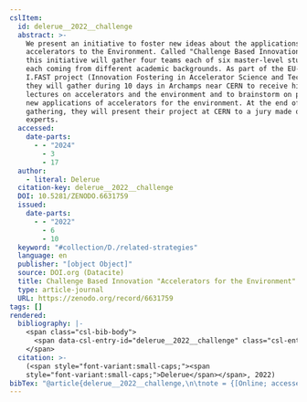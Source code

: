 ```yaml
---
cslItem:
  id: delerue__2022__challenge
  abstract: >-
    We present an initiative to foster new ideas about the applications of
    accelerators to the Environment. Called "Challenge Based Innovation" (CBI)
    this initiative will gather four teams each of six master-level students
    each coming from different academic backgrounds. As part of the EU-funded
    I.FAST project (Innovation Fostering in Accelerator Science and Technology),
    they will gather during 10 days in Archamps near CERN to receive high level
    lectures on accelerators and the environment and to brainstorm on possible
    new applications of accelerators for the environment. At the end of the
    gathering, they will present their project at CERN to a jury made of
    experts.
  accessed:
    date-parts:
      - - "2024"
        - 3
        - 17
  author:
    - literal: Delerue
  citation-key: delerue__2022__challenge
  DOI: 10.5281/ZENODO.6631759
  issued:
    date-parts:
      - - "2022"
        - 6
        - 10
  keyword: "#collection/D./related-strategies"
  language: en
  publisher: "[object Object]"
  source: DOI.org (Datacite)
  title: Challenge Based Innovation "Accelerators for the Environment"
  type: article-journal
  URL: https://zenodo.org/record/6631759
tags: []
rendered:
  bibliography: |-
    <span class="csl-bib-body">
      <span data-csl-entry-id="delerue__2022__challenge" class="csl-entry"><span class='author-bib'>Delerue</span>. <span class='date-bib'>(2022)</span>. <span class='title'><b><i>Challenge Based Innovation „Accelerators for the Environment“</i></b></span>. <span class='URL'><a href='https://doi.org/10.5281/ZENODO.6631759'>LINK</a></span></span>
    </span>
  citation: >-
    (<span style="font-variant:small-caps;"><span
    style="font-variant:small-caps;">Delerue</span></span>, 2022)
bibTex: "@article{delerue__2022__challenge,\n\tnote = {[Online; accessed 2024-03-17]},\n\tauthor = {{Delerue}},\n\tdoi = {10.5281/ZENODO.6631759},\n\tyear = {2022},\n\tmonth = {jun 10},\n\tpublisher = {[object Object]},\n\ttitle = {Challenge {Based} {Innovation} \"{Accelerators} for the {Environment}\"},\n\turl = {https://zenodo.org/record/6631759},\n}\n\n"
---
```

